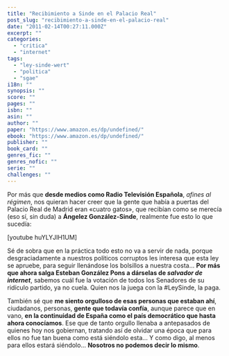 ```yaml
---
title: "Recibimiento a Sinde en el Palacio Real"
post_slug: "recibimiento-a-sinde-en-el-palacio-real"
date: "2011-02-14T00:27:11.000Z"
excerpt: ""
categories: 
  - "critica"
  - "internet"
tags: 
  - "ley-sinde-wert"
  - "politica"
  - "sgae"
i18n: ""
synopsis: ""
score: ""
pages: ""
isbn: ""
asin: ""
author: ""
paper: "https://www.amazon.es/dp/undefined/"
ebook: "https://www.amazon.es/dp/undefined/"
publisher: ""
book_card: ""
genres_fic: ""
genres_nofic: ""
serie: ""
challenges: ""
---
```


Por más que **desde medios como Radio Televisión Española**, _afines al régimen_, nos quieran hacer creer que la gente que había a puertas del Palacio Real de Madrid eran «cuatro gatos», que recibían como se merecía (eso sí, sin duda) a **Ángelez González-Sinde**, realmente fue esto lo que sucedía:

\[youtube huYLYJIH1UM\]

Sé de sobra que en la práctica todo esto no va a servir de nada, porque desgraciadamente a nuestros políticos corruptos les interesa que esta ley se apruebe, para seguir llenándose los bolsillos a nuestra costa... **Por más que ahora salga Esteban González Pons a dárselas de _salvador de internet_**, sabemos cuál fue la votación de todos los Senadores de su ridículo partido, ya no cuela. Quien nos la juega con la #LeySinde, la paga.

También sé que **me siento orgulloso de esas personas que estaban ahí**, ciudadanos, personas, **gente que todavía confía**, aunque parece que en vano, **en la continuidad de España como el país democrático que hasta ahora conocíamos**. Ese que de tanto orgullo llenaba a antepasados de quienes hoy nos gobiernan, tratando así de olvidar una época que para ellos no fue tan buena como está siéndolo esta... Y como digo, al menos para ellos estará siéndolo... **Nosotros no podemos decir lo mismo**.
